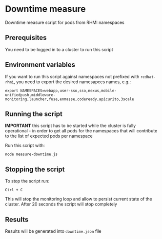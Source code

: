# Downtime measure

Downtime measure script for pods from RHMI namespaces

## Prerequisites
You need to be logged in to a cluster to run this script

## Environment variables
If you want to run this script against namespaces not prefixed with `redhat-rhmi`, you need to export the desired namesapces names, e.g.:

```
export NAMESPACES=webapp,user-sso,sso,nexus,mobile-unifiedpush,middleware-monitoring,launcher,fuse,enmasse,codeready,apicurito,3scale
```

## Running the script
**IMPORTANT** this script has to be started while the cluster is fully operational - in order to get all pods for the namespaces that will contribute to the list of expected pods per namespace

Run this script with: 

```
node measure-downtime.js
```

## Stopping the script
To stop the script run:

```
Ctrl + C
```

This will stop the monitoring loop and allow to persist current state of the cluster. After 20 seconds the script will stop completely

## Results
Results will be generated into `downtime.json` file
